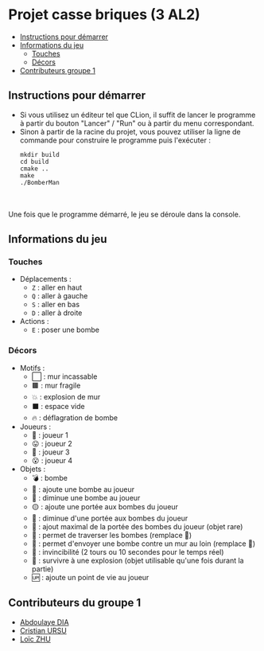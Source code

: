 # Projet casse briques (3 AL2)

- [Instructions pour démarrer](#Instructions-pour-demarrer)
- [Informations du jeu](#informations-du-jeu)
  - [Touches](#touches)
  - [Décors](#decors)
- [Contributeurs groupe 1](#contributeurs-groupe-1)

<a id="instructions-pour-demarrer"></a>
## Instructions pour démarrer
- Si vous utilisez un éditeur tel que CLion, il suffit de lancer le programme à partir du bouton "Lancer" / "Run" ou à partir du menu correspondant.
- Sinon à partir de la racine du projet, vous pouvez utiliser la ligne de commande pour construire le programme puis l'exécuter :
  ```shell
  mkdir build
  cd build
  cmake ..
  make
  ./BomberMan
  ```
<br /><br />
Une fois que le programme démarré, le jeu se déroule dans la console.

## Informations du jeu
### Touches
- Déplacements :
  - `Z` : aller en haut
  - `Q` : aller à gauche
  - `S` : aller en bas
  - `D` : aller à droite
- Actions :
  - `E` : poser une bombe

<a id="decors"></a>
### Décors
- Motifs :
  - ⬜️ : mur incassable
  - 🟫 : mur fragile
  - 💥 : explosion de mur
  - ⬛️ : espace vide
  - 🔥 : déflagration de bombe
- Joueurs :
  - 🙂 : joueur 1
  - 😛 : joueur 2
  - 🙁 : joueur 3
  - 😮 : joueur 4
- Objets :
  - 💣 : bombe
  - 🔽 : ajoute une bombe au joueur
  - 🔼 : diminue une bombe au joueur
  - 🟡 : ajoute une portée aux bombes du joueur
  - 🔵 : diminue d'une portée aux bombes du joueur
  - 🔴 : ajout maximal de la portée des bombes du joueur (objet rare)
  - 🏃 : permet de traverser les bombes (remplace 👟)
  - 👟 : permet d'envoyer une bombe contre un mur au loin (remplace 🏃)
  - 🦺 : invincibilité (2 tours ou 10 secondes pour le temps réel)
  - 💖 : survivre à une explosion (objet utilisable qu'une fois durant la partie)
  - 🆙 : ajoute un point de vie au joueur

## Contributeurs du groupe 1
- [Abdoulaye DIA](https://github.com/adia-dev)
- [Cristian URSU](https://github.com/ZK1569)
- [Loïc ZHU](https://github.com/LoicZHU)